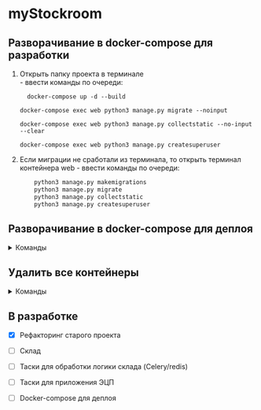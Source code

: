 # myStockroom

## Разворачивание в docker-compose для разработки
  1. Открыть папку проекта в терминале  
    - ввести команды по очереди:
      ```
        docker-compose up -d --build
      ```  
      ```
      docker-compose exec web python3 manage.py migrate --noinput
      ```
      ```
      docker-compose exec web python3 manage.py collectstatic --no-input --clear
      ```
      ```
      docker-compose exec web python3 manage.py createsuperuser
      ```
  
  2. Если миграции не сработали из терминала, то открыть терминал контейнера web
    - ввести команды по очереди:
      ```python
          python3 manage.py makemigrations
          python3 manage.py migrate
          python3 manage.py collectstatic
          python3 manage.py createsuperuser
      ```

## Разворачивание в docker-compose для деплоя 
<details><summary>Команды</summary>
  -  docker-compose -f docker-compose.prod.yml down -v
  -  docker-compose -f docker-compose.prod.yml up -d --build
  -  docker-compose -f docker-compose.prod.yml exec web python manage.py migrate --noinput
  -  docker-compose -f docker-compose.prod.yml exec web python manage.py collectstatic --no-input --clear
  -  docker-compose -f docker-compose.prod.yml exec web python manage.py createsuperuser
</details>

## Удалить все контейнеры  </summary>
<details><summary>Команды</summary>
  - разработка
      -  docker-compose -f docker-compose down -v
  - деплой
      -  docker-compose -f docker-compose.prod.yml down -v
</details>

## В разработке

- [X] Рефакторинг старого проекта
- [ ] Склад
- [ ] Таски для обработки логики склада (Celery/redis)
- [ ] Таски для приложения ЭЦП
- [ ] Docker-compose для деплоя
    